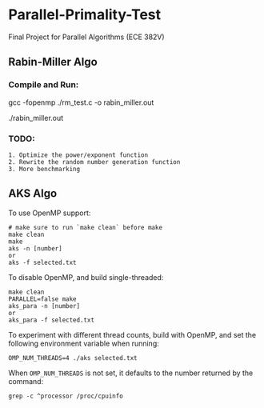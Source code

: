 # Parallel-Primality-Test
Final Project for Parallel Algorithms (ECE 382V)

## Rabin-Miller Algo

### Compile and Run: 
gcc -fopenmp ./rm_test.c -o rabin_miller.out

./rabin_miller.out

### TODO:
    1. Optimize the power/exponent function
    2. Rewrite the random number generation function
    3. More benchmarking

## AKS Algo
To use OpenMP support:
```
# make sure to run `make clean` before make
make clean
make
aks -n [number]
or
aks -f selected.txt
```

To disable OpenMP, and build single-threaded:
```
make clean
PARALLEL=false make
aks_para -n [number]
or
aks_para -f selected.txt
```

To experiment with different thread counts, build with OpenMP, and set the following environment 
variable when running:
```
OMP_NUM_THREADS=4 ./aks selected.txt
```

When `OMP_NUM_THREADS` is not set, it defaults to the number returned by the command:
```
grep -c ^processor /proc/cpuinfo
```

